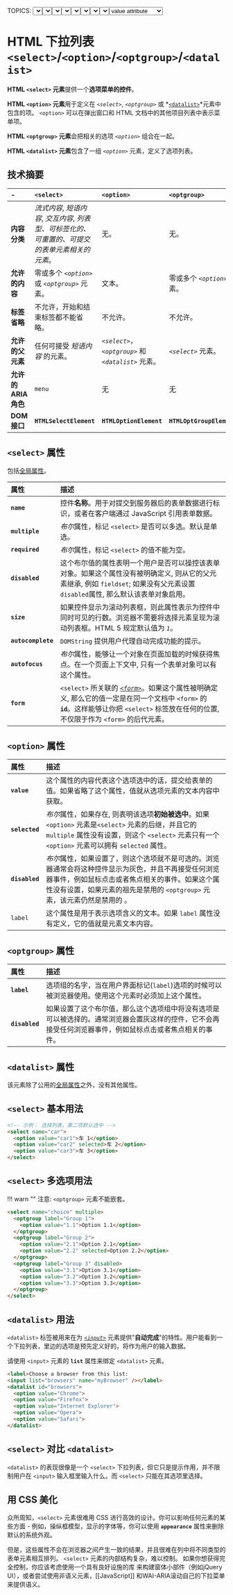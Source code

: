 TOPICS: <select>
        <option>
        <optgroup>
        <select> name attribute
        <select> multiple attribute
        <select> required attribute
        <select> disabled attribute
        <select> size attribute
        <select> autocomplete attribute
        <select> autofocus attribute
        <select> form attribute
        <option> value attribute
        <option> selected attribute
        <option> disabled attribute
        <option> label attribute
        <optgroup> label attribute
        <optgroup> disabled attribute
        <datalist>

# HTML 下拉列表 `<select>`/`<option>`/`<optgroup>`/`<datalist>`

**HTML `<select>` 元素**提供一个**选项菜单的控件**。

**HTML `<option>` 元素**用于定义在 *`<select>`*, *`<optgroup>`* 或
*[`<datalist>`](/zh-hans/webfrontend/<datalist>)*元素中包含的项。
`<option>` 可以在弹出窗口和 HTML 文档中的其他项目列表中表示菜单项。

**HTML `<optgroup>` 元素**会把相关的选项 *`<option>`* 组合在一起。

**HTML `<datalist>` 元素**包含了一组 *`<option>`* 元素，定义了选项列表。

## 技术摘要

| - | `<select>` | `<option>` | `<optgroup>` | `<datalist>` |
| :-- | :-- | :-- | :-- | :-- |
| **内容分类** | *流式内容*, *短语内容*, *交互内容*, *列表型、可标签化的、可重置的、可提交的表单元素相关的元素*。| 无。| 无。| *流式内容*，*段落内容*。|
| **允许的内容** | 零或多个 *`<option>`* 或 *`<optgroup>`* 元素。| 文本。| 零或多个 *`<option>`* 元素。| 要么*段落内容*， 要么0个或多个 *`<option>`* 元素。|
| **标签省略** | 不允许，开始和结束标签都不能省略。| 不允许。| 不允许。| 不允许。|
| **允许的父元素** | 任何可接受 *短语内容* 的元素。| *`<select>`*，*`<optgroup>`* 和 *`<datalist>`* 元素。| *`<select>`* 元素。| 任何接受*段落内容*的元素。 |
| **允许的 ARIA 角色** | `menu` | 无 | 无 | 无 |
| **DOM 接口** | **`HTMLSelectElement`** | **`HTMLOptionElement`** | **`HTMLOptGroupElement`** | **`HTMLDataListElement`** |

## `<select>` 属性

包括[全局属性](/zh-hans/webfrontend/HTML_Global_Attributes)。

| 属性 | 描述 |
| :-- | :-- |
| **`name`** | 控件**名称**。用于对提交到服务器后的表单数据进行标识，或者在客户端通过 JavaScript 引用表单数据。|
| **`multiple`** | *布尔*属性，标记 `<select>` 是否可以多选。默认是单选。|
| **`required`** | *布尔*属性，标记 `<select>` 的值不能为空。|
| **`disabled`** | 这个布尔值的属性表明一个用户是否可以操控该表单对象。如果这个属性没有被明确定义, 则从它的父元素继承, 例如 `fieldset`; 如果没有父元素设置`disabled`属性, 那么默认该表单对象启用。 |
| **`size`** | 如果控件显示为滚动列表框，则此属性表示为控件中同时可见的行数。浏览器不需要将选择元素呈现为滚动列表框。HTML 5 规定默认值为 *`1`*。|
| **`autocomplete`** | `DOMString` 提供用户代理自动完成功能的提示。|
| **`autofocus`** | *布尔*属性，能够让一个对象在页面加载的时候获得焦点。在一个页面上下文中, 只有一个表单对象可以有这个属性。|
| **`form`** | `<select>` 所关联的 *[`<form>`](/zh-hans/webfrontend/<form>)*。如果这个属性被明确定义, 那么它的值一定是在同一个文档中 `<form>` 的 **`id`**。这样能够让你把 `<select>` 标签放在任何的位置, 不仅限于作为 `<form>` 的后代元素。|

## `<option>` 属性

| 属性 | 描述 |
| :-- | :-- |
| **`value`** | 这个属性的内容代表这个选项选中的话，提交给表单的值。如果省略了这个属性，值就从选项元素的文本内容中获取。|
| **`selected`** | *布尔*属性，如果存在, 则表明该选项**初始被选中**。如果 `<option>` 元素是`<select>` 元素的后继，并且它的 `multiple` 属性没有设置，则这个 `<select>` 元素只有一个 `<option>` 元素可以拥有 `selected` 属性。|
| **`disabled`** | *布尔*属性，如果设置了，则这个选项就不是可选的。浏览器通常会将这种控件显示为灰色，并且不再接受任何浏览器事件，例如鼠标点击或者焦点相关的事件。如果这个属性没有设置，如果元素的祖先是禁用的 `<optgroup>` 元素，该元素仍然是禁用的 。|
| `label` | 这个属性是用于表示选项含义的文本。如果 `label` 属性没有定义，它的值就是元素文本内容。|

## `<optgroup>` 属性

| 属性 | 描述 |
| :-- | :-- |
| **`label`** | 选项组的名字，当在用户界面标记(`label`)选项的时候可以被浏览器使用。使用这个元素时必须加上这个属性。|
| **`disabled`** | 如果设置了这个布尔值，那么这个选项组中将没有选项是可以被选择的。通常浏览器会置灰这样的控件，它不会再接受任何浏览器事件，例如鼠标点击或者焦点相关的事件。|

## `<datalist>` 属性

该元素除了公用的[全局属性](/zh-hans/webfrontend/HTML_Global_Attributes)之外，没有其他属性。

## `<select>` 基本用法

```html
<!-- 示例： 选择列表，第二项默认选中 -->
<select name="car">
  <option value="car1">车 1</option>
  <option value="car2" selected>车 2</option>
  <option value="car3">车 3</option>
</select>
```

## `<select>` 多选项用法

!!! warn ""
    注意: `<optgroup>` 元素不能嵌套。

```html
<select name="choice" multiple>
  <optgroup label="Group 1">
    <option value="1.1">Option 1.1</option>
  </optgroup>
  <optgroup label="Group 2">
    <option value="2.1">Option 2.1</option>
    <option value="2.2" selected>Option 2.2</option>
  </optgroup>
  <optgroup label="Group 3" disabled>
    <option value="3.1">Option 3.1</option>
    <option value="3.2">Option 3.2</option>
    <option value="3.3">Option 3.3</option>
  </optgroup>
</select>
```

## `<datalist>` 用法

`<datalist>` 标签被用来在为 *[`<input>`](/zh-hans/webfrontend/<input>)* 元素提供"**自动完成**"的特性。用户能看到一个下拉列表，里边的选项是预先定义好的，将作为用户的输入数据。

请使用 `<input>` 元素的 **`list`** 属性来绑定 `<datalist>` 元素。

```html
<label>Choose a browser from this list:
<input list="browsers" name="myBrowser" /></label>
<datalist id="browsers">
  <option value="Chrome">
  <option value="Firefox">
  <option value="Internet Explorer">
  <option value="Opera">
  <option value="Safari">
</datalist>
```

## `<select>` 对比 `<datalist>`

`<datalist>` 的表现很像是一个 `<select>` 下拉列表，但它只是提示作用，并不限制用户在 `<input>` 输入框里输入什么。而 `<select>` 只能在其选项里选择。

## 用 CSS 美化

众所周知，`<select>` 元素很难用 CSS 进行高效的设计。你可以影响任何元素的某些方面 - 例如，操纵框模型，显示的字体等，你可以使用 **`appearance`** 属性来删除默认的系统外观。

但是，这些属性不会在浏览器之间产生一致的结果，并且很难在列中将不同类型的表单元素相互排列。 `<select>` 元素的内部结构复杂，难以控制。 如果你想获得完全控制，你应该考虑使用一个具有良好设施的库
来构建窗体小部件（例如jQuery UI），或者尝试使用非语义元素，[[JavaScript]] 和WAI-ARIA滚动自己的下拉菜单来提供语义。
